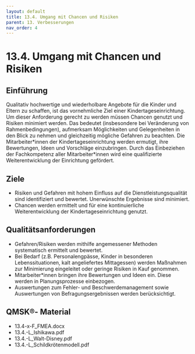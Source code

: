 ```yaml
---
layout: default
title: 13.4. Umgang mit Chancen und Risiken
parent: 13. Verbesserungen
nav_order: 4
---
```


# 13.4. Umgang mit Chancen und Risiken

## Einführung
Qualitativ hochwertige und wiederholbare Angebote für die Kinder und Eltern zu schaffen, ist das vornehmliche Ziel einer Kindertageseinrichtung. Um dieser Anforderung gerecht zu werden müssen Chancen genutzt und Risiken minimiert werden. Das bedeutet (insbesondere bei Veränderung von Rahmenbedingungen), aufmerksam Möglichkeiten und Gelegenheiten in den Blick zu nehmen und gleichzeitig mögliche Gefahren zu beachten. Die Mitarbeiter\*innen der Kindertageseinrichtung werden ermutigt, ihre Bewertungen, Ideen und Vorschläge einzubringen. Durch das Einbeziehen der Fachkompetenz aller Mitarbeiter\*innen wird eine qualifizierte Weiterentwicklung der Einrichtung gefördert.

## Ziele
* Risiken und Gefahren mit hohem Einfluss auf die Dienstleistungsqualität sind identifiziert und bewertet. Unerwünschte Ergebnisse sind minimiert.
* Chancen werden ermittelt und für eine kontinuierliche Weiterentwicklung der Kindertageseinrichtung genutzt.

## Qualitätsanforderungen
* Gefahren/Risiken werden mithilfe angemessener Methoden systematisch ermittelt und bewertet.
* Bei Bedarf (z.B. Personalengpässe, Kinder in besonderen Lebenssituationen, kalt angeliefertes Mittagessen) werden Maßnahmen zur Minimierung eingeleitet oder geringe Risiken in Kauf genommen.
* Mitarbeiter\*innen bringen ihre Bewertungen und Ideen ein. Diese werden in Planungsprozesse einbezogen.
* Auswertungen zum Fehler- und Beschwerdemanagement sowie Auswertungen von Befragungsergebnissen werden berücksichtigt.

## QMSK®- Material
* 13.4-x-F_FMEA.docx
* 13.4.-L_Ishikawa.pdf
* 13.4.-L_Walt-Disney.pdf
* 13.4.-L_Schildkrötenmodell.pdf